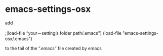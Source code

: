 emacs-settings-osx
==================
add 

;(load-file “your－setting’s folder path/.emacs")
(load-file "emacs-settings-osx/.emacs")

to the tail of the “.emacs” file created by emacs 